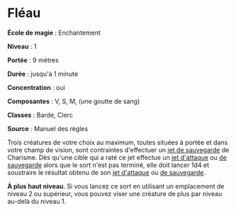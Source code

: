 # Fléau

**École de magie** : Enchantement

**Niveau** : 1

**Portée** : 9 mètres

**Durée** : jusqu'à 1 minute

**Concentration** : oui

**Composantes** : V, S, M, (une goutte de sang)

**Classes** : Barde, Clerc

**Source** : Manuel des règles

Trois créatures de votre choix au maximum, toutes situées à portée et dans votre champ de vision, sont contraintes d'effectuer un [jet de sauvegarde](/utiliser-les-caracteristiques/#jets-de-sauvegarde) de Charisme. Dès qu'une cible qui a raté ce jet effectue un [jet d'attaque](/combattre/#jets-d-attaque) ou [de sauvegarde](/utiliser-les-caracteristiques/#jets-de-sauvegarde) alors que le sort n'est pas terminé, elle doit lancer 1d4 et soustraire le résultat obtenu de son [jet d'attaque](/combattre/#jets-d-attaque) ou [de sauvegarde](/utiliser-les-caracteristiques/#jets-de-sauvegarde).

**À plus haut niveau**. Si vous lancez ce sort en utilisant un emplacement de niveau 2 ou supérieur, vous pouvez viser une créature de plus par niveau au-delà du niveau 1.
